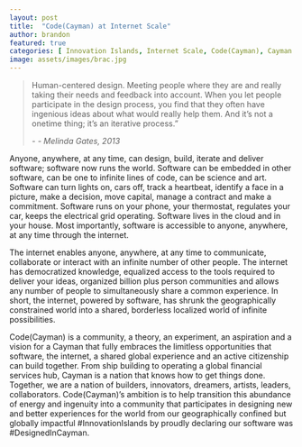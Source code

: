 ```yaml
---
layout: post
title:  "Code(Cayman) at Internet Scale"
author: brandon
featured: true
categories: [ Innovation Islands, Internet Scale, Code(Cayman), Cayman Islands ]
image: assets/images/brac.jpg
---
```

> Human-centered design. Meeting people where they are and really taking their needs and feedback into account. When you let people participate in the design process, you find that they often have ingenious ideas about what would really help them. And it’s not a onetime thing; it’s an iterative process.”
>
> <cite>- -	Melinda Gates, 2013</cite>

Anyone, anywhere, at any time, can design, build, iterate and deliver software; software now runs the world. Software can be embedded in other software, can be one to infinite lines of code, can be science and art. Software can turn lights on, cars off, track a heartbeat, identify a face in a picture, make a decision, move capital, manage a contract and make a commitment. Software runs on your phone, your thermostat, regulates your car, keeps the electrical grid operating. Software lives in the cloud and in your house. Most importantly, software is accessible to anyone, anywhere, at any time through the internet.

The internet enables anyone, anywhere, at any time to communicate, collaborate or interact with an infinite number of other people. The internet has democratized knowledge, equalized access to the tools required to deliver your ideas, organized billion plus person communities and allows any number of people to simultaneously share a common experience. In short, the internet, powered by software, has shrunk the geographically constrained world into a shared, borderless localized world of infinite possibilities. 

Code(Cayman) is a community, a theory, an experiment, an aspiration and a vision for a Cayman that fully embraces the limitless opportunities that software, the internet, a shared global experience and an active citizenship can build together. From ship building to operating a global financial services hub, Cayman is a nation that knows how to get things done. Together, we are a nation of builders, innovators, dreamers, artists, leaders, collaborators. Code(Cayman)’s ambition is to help transition this abundance of energy and ingenuity into a community that participates in designing new and better experiences for the world from our geographically confined but globally impactful #InnovationIslands by proudly declaring our software was #DesignedInCayman.
